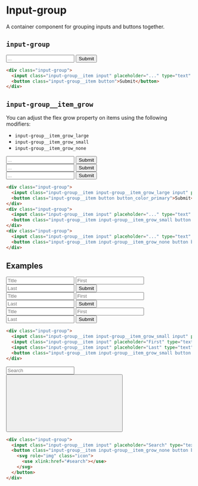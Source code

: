 # Input-group

<p>A container component for grouping inputs and buttons together.</p>

## `input-group`

<div class="demo demo_medium_row">
  <div class="demo__render">
    <div class="input-group">
      <input class="input-group__item input" placeholder="..." type="text" />
      <button class="input-group__item button button_color_primary">Submit</button>
    </div>
  </div>
  <div class="demo__code">

```html
<div class="input-group">
  <input class="input-group__item input" placeholder="..." type="text" />
  <button class="input-group__item button">Submit</button>
</div>
```

  </div>
</div>

## `input-group__item_grow`

You can adjust the flex grow property on items using the following modifiers:

* `input-group__item_grow_large`
* `input-group__item_grow_small`
* `input-group__item_grow_none`

<div class="demo demo_medium_row">
  <div class="demo__render">
    <div class="demo__group">
      <div class="input-group">
        <input class="input-group__item input-group__item_grow_large input" placeholder="..." type="text" />
        <button class="input-group__item button button_color_primary">Submit</button>
      </div>
    </div>
    <div class="demo__group">
      <div class="input-group">
        <input class="input-group__item input" placeholder="..." type="text" />
        <button class="input-group__item input-group__item_grow_small button button_color_primary">Submit</button>
      </div>
    </div>
    <div class="demo__group">
      <div class="input-group">
        <input class="input-group__item input" placeholder="..." type="text" />
        <button class="input-group__item input-group__item_grow_none button button_color_primary">Submit</button>
      </div>
    </div>
  </div>
  <div class="demo__code">

```html
<div class="input-group">
  <input class="input-group__item input-group__item_grow_large input" placeholder="..." type="text" />
  <button class="input-group__item button button_color_primary">Submit</button>
</div>
<div class="input-group">
  <input class="input-group__item input" placeholder="..." type="text" />
  <button class="input-group__item input-group__item_grow_small button button_color_primary">Submit</button>
</div>
<div class="input-group">
  <input class="input-group__item input" placeholder="..." type="text" />
  <button class="input-group__item input-group__item_grow_none button button_color_primary">Submit</button>
</div>
```

  </div>
</div>

## Examples

<div class="demo">
  <div class="demo__group">
    <div class="input-group">
      <input class="input-group__item input-group__item_grow_small input input_size_small" placeholder="Title" type="text" />
      <input class="input-group__item input input_size_small" placeholder="First" type="text" />
      <input class="input-group__item input input_size_small" placeholder="Last" type="text" />
      <button class="input-group__item input-group__item_grow_small button button_size_small button_color_primary">Submit</button>
    </div>
  </div>
  <div class="demo__render">
    <div class="demo__group">
      <div class="input-group">
        <input class="input-group__item input-group__item_grow_small input" placeholder="Title" type="text" />
        <input class="input-group__item input" placeholder="First" type="text" />
        <input class="input-group__item input" placeholder="Last" type="text" />
        <button class="input-group__item input-group__item_grow_small button button_color_primary">Submit</button>
      </div>
    </div>
    <div class="demo__group">
      <div class="input-group">
        <input class="input-group__item input-group__item_grow_small input input_size_large" placeholder="Title" type="text" />
        <input class="input-group__item input input_size_large" placeholder="First" type="text" />
        <input class="input-group__item input input_size_large" placeholder="Last" type="text" />
        <button class="input-group__item input-group__item_grow_small button button_size_large button_color_primary">Submit</button>
      </div>
    </div>
  </div>
  <div class="demo__code">

```html
<div class="input-group">
  <input class="input-group__item input-group__item_grow_small input" placeholder="Title" type="text" />
  <input class="input-group__item input" placeholder="First" type="text" />
  <input class="input-group__item input" placeholder="Last" type="text" />
  <button class="input-group__item input-group__item_grow_small button button_color_primary">Submit</button>
</div>
```

  </div>
</div>

<div class="demo demo_medium_row">
  <div class="demo__render">
    <div class="input-group">
      <input class="input-group__item input" placeholder="Search" type="text" />
      <button class="input-group__item input-group__item_grow_none button button_icon button_color_primary">
        <svg role="img" class="icon">
          <use xlink:href="#search"></use>
        </svg>
      </button>
    </div>
  </div>
  <div class="demo__code">

```html
<div class="input-group">
  <input class="input-group__item input" placeholder="Search" type="text" />
  <button class="input-group__item input-group__item_grow_none button button_icon button_color_primary">
    <svg role="img" class="icon">
      <use xlink:href="#search"></use>
    </svg>
  </button>
</div>
```

  </div>
</div>
